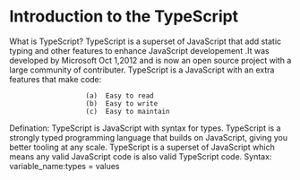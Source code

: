 # Introduction to the TypeScript
What is TypeScript?
TypeScript is a superset of JavaScript that add static typing and other features to enhance JavaScript developement .It was developed by Microsoft Oct 1,2012 and is now an open source project with a large community of contributer.
TypeScript is a JavaScript with an extra features that make code:

                       (a)  Easy to read   
                       (b)  Easy to write
                       (c)  Easy to maintain   


Defination:
TypeScript is JavaScript with syntax for types. TypeScript is a strongly typed programming language that builds on JavaScript, giving you better tooling at any scale.
TypeScript is a superset of JavaScript which means any valid JavaScript code is also valid TypeScript code.
Syntax:
 variable_name:types = values


